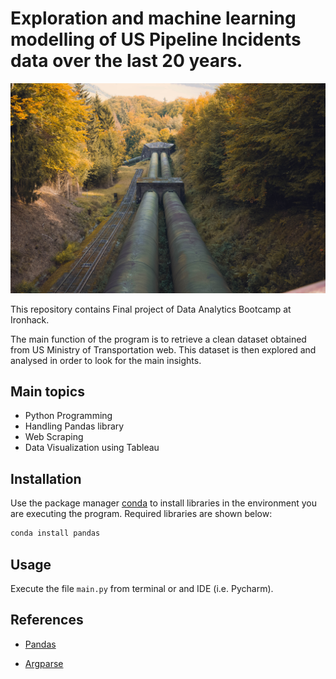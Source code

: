 # Exploration and machine learning modelling of US Pipeline Incidents data over the last 20 years. 

![Image](https://github.com/EloyGomez-bd/Ironhack_final_project/blob/main/data/images/quinten-de-graaf-L4gN0aeaPY4-unsplash.jpg)

This repository contains Final project of Data Analytics Bootcamp at Ironhack.

The main function of the program is to retrieve a clean dataset obtained from US Ministry of Transportation web. This dataset is then explored and analysed in order to look for the main insights.

## Main topics

- Python Programming
- Handling Pandas library
- Web Scraping
- Data Visualization using Tableau


## Installation

Use the package manager [conda](https://docs.conda.io/projects/conda/en/latest/user-guide/install/) to install libraries in the environment you are executing the program. Required libraries are shown below:

```python
conda install pandas
```

## Usage

Execute the file ```main.py``` from terminal or and IDE (i.e. Pycharm).


## References

- [Pandas](https://pandas.pydata.org/pandas-docs/stable/reference/index.html)

- [Argparse](https://docs.python.org/3.7/library/argparse.html)
